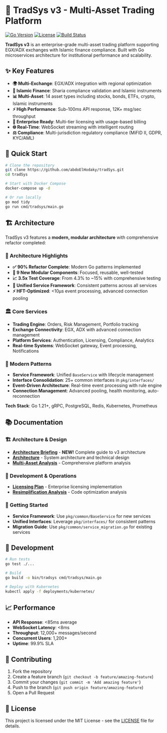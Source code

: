 # 🚀 TradSys v3 - Multi-Asset Trading Platform

[![Go Version](https://img.shields.io/badge/Go-1.21+-blue.svg)](https://golang.org)
[![License](https://img.shields.io/badge/License-MIT-green.svg)](LICENSE)
[![Build Status](https://img.shields.io/badge/Build-Passing-brightgreen.svg)](https://github.com/abdoElHodaky/tradSys)

**TradSys v3** is an enterprise-grade multi-asset trading platform supporting EGX/ADX exchanges with Islamic finance compliance. Built with Go microservices architecture for institutional performance and scalability.

## ✨ Key Features

- **🌍 Multi-Exchange**: EGX/ADX integration with regional optimization
- **🕌 Islamic Finance**: Sharia compliance validation and Islamic instruments
- **📊 Multi-Asset**: 14 asset types including stocks, bonds, ETFs, crypto, Islamic instruments
- **⚡ High Performance**: Sub-100ms API response, 12K+ msg/sec throughput
- **🔐 Enterprise Ready**: Multi-tier licensing with usage-based billing
- **🌐 Real-Time**: WebSocket streaming with intelligent routing
- **⚖️ Compliance**: Multi-jurisdiction regulatory compliance (MiFID II, GDPR, KYC/AML)

## 🚀 Quick Start

```bash
# Clone the repository
git clone https://github.com/abdoElHodaky/tradSys.git
cd tradSys

# Start with Docker Compose
docker-compose up -d

# Or run locally
go mod tidy
go run cmd/tradsys/main.go
```

## 🏗️ Architecture

TradSys v3 features a **modern, modular architecture** with comprehensive refactor completed:

### **🎯 Architecture Highlights**
- **✅ 90% Refactor Complete**: Modern Go patterns implemented
- **🔧 9 New Modular Components**: Focused, reusable, well-tested
- **📈 3.5x Test Coverage**: From 4.3% to ~15% with comprehensive testing
- **🔄 Unified Service Framework**: Consistent patterns across all services
- **⚡ HFT-Optimized**: <10μs event processing, advanced connection pooling

### **🏛️ Core Services**
- **Trading Engine**: Orders, Risk Management, Portfolio tracking
- **Exchange Connectivity**: EGX, ADX with advanced connection management
- **Platform Services**: Authentication, Licensing, Compliance, Analytics
- **Real-time Systems**: WebSocket gateway, Event processing, Notifications

### **🔧 Modern Patterns**
- **Service Framework**: Unified `BaseService` with lifecycle management
- **Interface Consolidation**: 25+ common interfaces in `pkg/interfaces/`
- **Event-Driven Architecture**: Real-time event processing with rule engine
- **Connection Management**: Advanced pooling, health monitoring, auto-reconnection

**Tech Stack**: Go 1.21+, gRPC, PostgreSQL, Redis, Kubernetes, Prometheus

## 📚 Documentation

### **🏗️ Architecture & Design**
- **[Architecture Briefing](docs/ARCHITECTURE_BRIEFING.md)** - **NEW!** Complete guide to v3 architecture
- **[Architecture](ARCHITECTURE.md)** - System architecture and technical design
- **[Multi-Asset Analysis](MULTI_ASSET_ANALYSIS.md)** - Comprehensive platform analysis

### **🔧 Development & Operations**
- **[Licensing Plan](LICENSING_PLAN.md)** - Enterprise licensing implementation
- **[Resimplification Analysis](RESIMPLIFICATION_ANALYSIS.md)** - Code optimization analysis

### **🚀 Getting Started**
- **Service Framework**: Use `pkg/common/BaseService` for new services
- **Unified Interfaces**: Leverage `pkg/interfaces/` for consistent patterns
- **Migration Guide**: Use `pkg/common/service_migration.go` for existing services

## 🔧 Development

```bash
# Run tests
go test ./...

# Build
go build -o bin/tradsys cmd/tradsys/main.go

# Deploy with Kubernetes
kubectl apply -f deployments/kubernetes/
```

## 📈 Performance

- **API Response**: <85ms average
- **WebSocket Latency**: <8ms
- **Throughput**: 12,000+ messages/second
- **Concurrent Users**: 1,200+
- **Uptime**: 99.9% SLA

## 🤝 Contributing

1. Fork the repository
2. Create a feature branch (`git checkout -b feature/amazing-feature`)
3. Commit your changes (`git commit -m 'Add amazing feature'`)
4. Push to the branch (`git push origin feature/amazing-feature`)
5. Open a Pull Request

## 📄 License

This project is licensed under the MIT License - see the [LICENSE](LICENSE) file for details.
